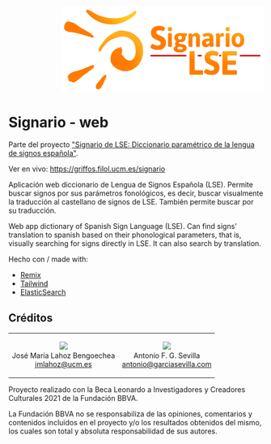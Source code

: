 <div align="right">
    <img src="app/img/logo_signario.png" width="400px" />
</div>

# Signario - web

Parte del proyecto ["Signario de LSE: Diccionario paramétrico de la lengua de
signos española"](https://github.com/agarsev/signario).

Ver en vivo: <https://griffos.filol.ucm.es/signario>

Aplicación web diccionario de Lengua de Signos Española (LSE). Permite buscar signos
por sus parámetros fonológicos, es decir, buscar visualmente la traducción al
castellano de signos de LSE. También permite buscar por su traducción.

Web app dictionary of Spanish Sign Language (LSE). Can find signs' translation
to spanish based on their phonological parameters, that is, visually searching
for signs directly in LSE. It can also search by translation.

Hecho con / made with:

- [Remix](https://remix.run/)
- [Tailwind](https://tailwindcss.com/)
- [ElasticSearch](https://www.elastic.co/guide/en/elasticsearch/reference/8.9/index.html)

## Créditos

<table>
<tr><td align="center">

[![](https://github.com/jmlahoz.png?size=100)](https://github.com/jmlahoz) <br>
José María Lahoz Bengoechea <br>
<jmlahoz@ucm.es>

</td><td align="center">

[![](https://github.com/agarsev.png?size=100)](https://github.com/agarsev) <br>
Antonio F. G. Sevilla <br>
<antonio@garciasevilla.com>

</td></tr>
</table>

Proyecto realizado con la Beca Leonardo a Investigadores y Creadores Culturales
2021 de la Fundación BBVA.

La Fundación BBVA no se responsabiliza de las opiniones, comentarios
y contenidos incluidos en el proyecto y/o los resultados obtenidos del mismo,
los cuales son total y absoluta responsabilidad de sus autores.
